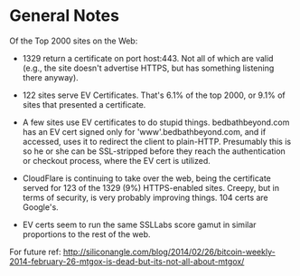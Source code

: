 # General Notes

Of the Top 2000 sites on the Web:

  * 1329 return a certificate on port host:443.  Not all of which are valid
    (e.g., the site doesn't advertise HTTPS, but has something listening there
    anyway).

  * 122 sites serve EV Certificates.  That's 6.1% of the top 2000, or 9.1% of
    sites that presented a certificate.

  * A few sites use EV certificates to do stupid things.  bedbathbeyond.com has
    an EV cert signed only for 'www'.bedbathbeyond.com, and if accessed, uses
    it to redirect the client to plain-HTTP.  Presumably this is so he or she
    can be SSL-stripped before they reach the authentication or checkout
    process, where the EV cert is utilized.

  * CloudFlare is continuing to take over the web, being the certificate
    served for 123 of the 1329 (9%)  HTTPS-enabled sites.  Creepy, but in
    terms of security, is very probably improving things.  104 certs are
    Google's.

  * EV certs seem to run the same SSLLabs score gamut in similar proportions
    to the rest of the web.

For future ref:
http://siliconangle.com/blog/2014/02/26/bitcoin-weekly-2014-february-26-mtgox-is-dead-but-its-not-all-about-mtgox/
